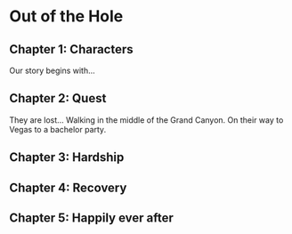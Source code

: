 # Out of the Hole

## Chapter 1: Characters

Our story begins with...


## Chapter 2: Quest
They are lost... Walking in the middle of the Grand Canyon. On their way to Vegas to a bachelor party.

## Chapter 3: Hardship


## Chapter 4: Recovery


## Chapter 5: Happily ever after

